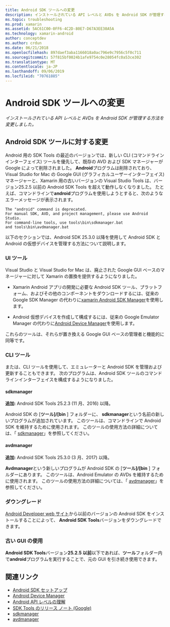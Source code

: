 ```yaml
---
title: Android SDK ツールへの変更
description: インストールされている API レベルと AVDs を Android SDK が管理する方法を変更しました。
ms.topic: troubleshooting
ms.prod: xamarin
ms.assetid: 5AC61C00-0FF6-4C2D-80E7-D67A3EE30A5A
ms.technology: xamarin-android
author: conceptdev
ms.author: crdun
ms.date: 06/21/2018
ms.openlocfilehash: 897daef3aba1166018a0ac796e9c7956c5f0c711
ms.sourcegitcommit: 57f815bf0024b1afe9754c0e28054fc0a53ce302
ms.translationtype: MT
ms.contentlocale: ja-JP
ms.lasthandoff: 09/06/2019
ms.locfileid: "70761885"
---
```

# <a name="changes-to-the-android-sdk-tooling"></a>Android SDK ツールへの変更

_インストールされている API レベルと AVDs を Android SDK が管理する方法を変更しました。_

## <a name="changes-to-android-sdk-tooling"></a>Android SDK ツールに対する変更

Android 用の SDK Tools の最近のバージョンでは、新しい CLI (コマンドラインインターフェイス) ツールを優先して、既存の AVD および SDK マネージャーが Google によって削除されました。 **Android**プログラムは削除されており、Visual Studio for Mac の Google GUI (グラフィカルユーザーインターフェイス) マネージャーと、Xamarin 用の古いバージョンの Visual Studio Tools は、バージョン25.2.5 以前の Android SDK Tools を超えて動作しなくなりました。 たとえば、コマンドラインで**android**プログラムを使用しようとすると、次のようなエラーメッセージが表示されます。

```shell
The "android" command is deprecated.
For manual SDK, AVD, and project management, please use Android Studio.
For command-line tools, use tools\bin\sdkmanager.bat
and tools\bin\avdmanager.bat
```

以下のセクションでは、Android SDK 25.3.0 以降を使用して Android SDK と Android の仮想デバイスを管理する方法について説明します。

### <a name="ui-tools"></a>UI ツール

Visual Studio と Visual Studio for Mac は、廃止された Google GUI ベースのマネージャーに対して Xamarin の置換を提供するようになりました。

- Xamarin Android アプリの開発に必要な Android SDK ツール、プラットフォーム、およびその他のコンポーネントをダウンロードするには、従来の Google SDK Manager の代わりに[xamarin Android SDK Manager](~/android/get-started/installation/android-sdk.md)を使用します。

- Android 仮想デバイスを作成して構成するには、従来の Google Emulator Manager の代わりに[Android Device Manager](~/android/get-started/installation/android-emulator/device-manager.md)を使用します。

これらのツールは、それらが置き換える Google GUI ベースの管理者と機能的に同等です。

### <a name="cli-tools"></a>CLI ツール

または、CLI ツールを使用して、エミュレーターと Android SDK を管理および更新することもできます。 次のプログラムは、Android SDK ツールのコマンドラインインターフェイスを構成するようになりました。

#### <a name="sdkmanager"></a>sdkmanager

**追加:** Android SDK Tools 25.2.3 (11 月、2016) 以降。

Android SDK の [**ツール]/[bin** ] フォルダーに、 **sdkmanager**という名前の新しいプログラムが追加されています。 このツールは、コマンドラインで Android SDK を維持するために使用されます。 このツールの使用方法の詳細については、「 [sdkmanager](https://developer.android.com/studio/command-line/sdkmanager.html)」を参照してください。

#### <a name="avdmanager"></a>avdmanager

**追加:** Android SDK Tools 25.3.0 (3 月、2017) 以降。

**Avdmanager**という新しいプログラムが Android SDK の [**ツール]/[bin** ] フォルダーにあります。 このツールは、Android Emulator の AVDs を維持するために使用されます。 このツールの使用方法の詳細については、「 [avdmanager](https://developer.android.com/studio/command-line/avdmanager.html)」を参照してください。

### <a name="downgrading"></a>ダウングレード

[Android Developer web サイト](https://developer.android.com/studio/index.html)から以前のバージョンの Android SDK をインストールすることによって、 **Android SDK Tools**バージョンをダウングレードできます。

### <a name="using-the-old-gui"></a>古い GUI の使用

**Android SDK Tools**バージョン**25.2.5 以前**以下であれば、**ツール**フォルダー内で**android**プログラムを実行することで、元の GUI を引き続き使用できます。

## <a name="related-links"></a>関連リンク

- [Android SDK セットアップ](~/android/get-started/installation/android-sdk.md)
- [Android Device Manager](~/android/get-started/installation/android-emulator/device-manager.md)
- [Android API レベルの理解](~/android/app-fundamentals/android-api-levels.md)
- [SDK Tools のリリース ノート (Google)](https://developer.android.com/studio/releases/sdk-tools.html)
- [sdkmanager](https://developer.android.com/studio/command-line/sdkmanager.html)
- [avdmanager](https://developer.android.com/studio/command-line/avdmanager.html)
